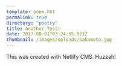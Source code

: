 ```yaml
---
template: poem.hbt
permalink: true
directory: "poetry"
title: Another Test!
date: 2017-08-01T03:24:55.921Z
thumbnail: /images/uploads/sakamoto.jpg
---
```

This was created with Netlify CMS. Huzzah! 


